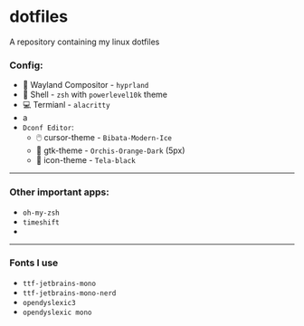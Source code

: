 # dotfiles
A repository containing my linux dotfiles

### Config:
- 🎨 Wayland Compositor - `hyprland`
- 🐚 Shell - `zsh` with `powerlevel10k` theme
- 💻 Termianl - `alacritty`
- a
- `Dconf Editor`:
  - 🖱️ cursor-theme - `Bibata-Modern-Ice`
  - 📂 gtk-theme - `Orchis-Orange-Dark` (5px)
  - 🙂 icon-theme - `Tela-black`

---

### Other important apps:
- `oh-my-zsh`
- `timeshift`
- 

---

### Fonts I use
- `ttf-jetbrains-mono`
- `ttf-jetbrains-mono-nerd`
- `opendyslexic3`
- `opendyslexic mono`
